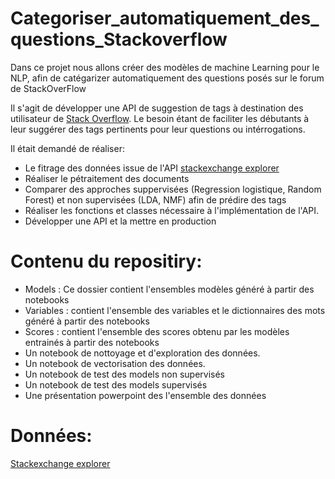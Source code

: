 # Categoriser_automatiquement_des_questions_Stackoverflow
Dans ce projet nous allons créer des modèles de machine Learning pour le NLP, afin de catégarizer automatiquement des questions posés sur le forum de StackOverFlow

Il s'agit de développer une API de suggestion de tags à destination des utilisateur de [Stack Overflow](https://stackoverflow.com/). Le besoin étant de faciliter les débutants à leur suggérer des tags pertinents pour leur questions ou intérrogations.

Il était demandé de réaliser:

- Le fitrage des données issue de l'API [stackexchange explorer](https://data.stackexchange.com/stackoverflow/query/new)
- Réaliser le pétraitement des documents 
- Comparer des approches suppervisées (Regression logistique, Random Forest) et non supervisées (LDA, NMF) afin de prédire des tags
- Réaliser les fonctions et classes nécessaire à l'implémentation de l'API. 
- Développer une API et la mettre en production

# Contenu du repositiry:
- Models : Ce dossier contient l'ensembles modèles généré à partir des notebooks
- Variables : contient l'ensemble des variables et le dictionnaires des mots généré à partir des notebooks
- Scores : contient l'ensemble des scores obtenu par les modèles entrainés à partir des notebooks
- Un notebook de nottoyage et d'exploration des données.
- Un notebook de vectorisation des données.
- Un notebook de test des models non supervisés
- Un notebook de test des models supervisés
- Une présentation powerpoint des l'ensemble des données


# Données:
[Stackexchange explorer](https://data.stackexchange.com/stackoverflow/query/new)

